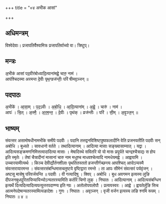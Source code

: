 +++
title = "०४ अभीक आसां"

+++
## अधिमन्त्रम्
विश्वेदेवाः। प्रजापतिर्वैश्वामित्रः प्रजापतिर्वाच्यो वा। त्रिष्टुप्।

## मन्त्रः
अ॒भीक॑ आसां पद॒वीर॑बोध्यादि॒त्याना॑मह्वे॒ चारु॒ नाम॑ ।  
आप॑श्चिदस्मा अरमन्त दे॒वीः पृथ॒ग्व्रज॑न्तीः॒ परि॑ षीमवृञ्जन् ॥

## पदपाठः
अ॒भीके॑ । आ॒सा॒म् । प॒द॒ऽवीः । अ॒बो॒धि॒ । आ॒दि॒त्याना॑म् । अ॒ह्वे॒ । चारु॑ । नाम॑ ।  
आपः॑ । चि॒त् । अ॒स्मै॒ । अ॒र॒म॒न्त॒ । दे॒वीः । पृथ॑क् । व्रज॑न्तीः । परि॑ । सी॒म् । अ॒वृ॒ञ्ज॒न् ॥

## भाष्यम्
संवत्सर असामोषधीनामभीके समीपे पदवीः । पदानि तत्तद्वनविशिष्टपुष्पफलादीनि वेति प्रजनयतीति पदवीः सन् अबोधि । बुध्यते । सावधानो वर्तते । तथादित्यानाम् । आदित्या मासाः सङ्ख्यासाम्यात् । यद्वा । आदित्यसङ्क्रमणनिमित्तत्वादादित्या मासाः । मेषादिस्थे सवितरि यो यो मासः प्रपूर्यते चान्द्रश्चैत्राद्यः स ज्ञेय इति स्मृतेः । तेषां चैत्रादीनां मासानां चारु नाम मधुश्च माधवश्चेत्यादि नामधेयमह्वे । आह्वयामि । उच्चारयामीत्यर्थः । किञ्च देवीर्द्योर्तनशीलाः पृथतितस्ततो व्रजन्तीर्गच्छन्त्य आपश्चित् आपोऽप्यस्मै संवत्सरायारमन्त । संवत्सरसंबन्धिमासचतुष्टये वृष्टिद्वारा रमन्ते । ता आपः सीमेनं संवत्सरं पर्यवृंजन् । अष्टसु मासेषु परिवर्जयन्ति ॥ पदवीः । वी गत्यादिषु । क्विप् । अबोधि । बुध अवगमन इत्यस्य लुङि दीपजनबुधपूरितायिप्यायिभ्योऽन्यतरस्यामिति कर्तरि चिणो लुक् । निघातः । आदित्यानाम् । आदित्यसंबन्धिन इत्यर्थे दित्यदित्यादित्यपत्युत्तरपदाण्ण्य इति ण्य़ः । अतोलोपयलोपौ । प्रत्ययस्वरः । आह्वे । ह्वयतेर्लुङि सिच आत्मनेपदेष्वन्यतरस्यामित्यङादेशः । गुणः । निघातः । अवृञ्जन् । वृजी वर्जन इत्यस्य लङि श्नमि रूपम् । निघातः ॥ ४ ॥